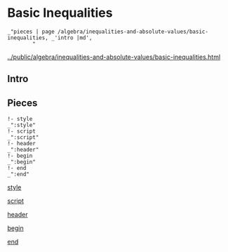 # Basic Inequalities

    _"pieces | page /algebra/inequalities-and-absolute-values/basic-inequalities, _'intro |md',
            "

[../public/algebra/inequalities-and-absolute-values/basic-inequalities.html](# "save:")


## Intro

## Pieces

    !- style
    _":style"
    !- script
    _":script"
    !- header
    _":header"
    !- begin
    _":begin"
    !- end
    _":end"

[style]() 

[script]()

[header]()

[begin]()

[end]()

